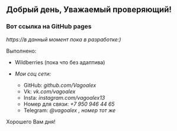 ## **Добрый день, Уважаемый проверяющий!**

### Вот ссылка на GitHub pages

_https://в данный момент пока в разработке:)_

Выполнено:

- Wildberries (пока что без адаптива)

- _Мои соц сети:_
  - GitHub: _github.com/Vagoalex_
  - Vk: _vk.com/vagoalex_
  - Insta: _instagram.com/vagoalex13_
  - Номер для связи: _+7 950 946 44 65_
  - Telegram: _@vagoalex , номер тот же_

Хорошего Вам дня!
